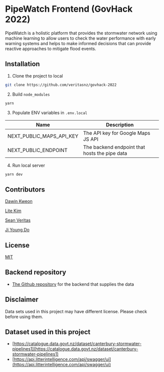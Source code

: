 # PipeWatch Frontend (GovHack 2022)

PipeWatch is a holistic platform that provides the stormwater network using machine learning to allow users to check the water performance with early warning systems and helps to make informed decisions that can provide reactive approaches to mitigate flood events.

## Installation

1. Clone the project to local

```bash
git clone https://github.com/veritasnz/govhack-2022
```

2. Build `node_modules`

```bash
yarn
```

3. Populate ENV variables in `.env.local`

| Name                     | Description                                   |
| ------------------------ | --------------------------------------------- |
| NEXT_PUBLIC_MAPS_API_KEY | The API key for Google Maps JS API            |
| NEXT_PUBLIC_ENDPOINT     | The backend endpoint that hosts the pipe data |

4. Run local server

```bash
yarn dev
```

## Contributors

[Dawin Kweon](https://github.com/dawinkweon)

[Lite Kim](https://github.com/94lite)

[Sean Veritas](https://github.com/veritasnz)

[Ji Young Do](https://github.com/dojiyoung)

## License

[MIT](https://choosealicense.com/licenses/mit/)

## Backend repository

- [The Github repository](https://github.com/CheeseStick/govhack-2022-backend) for the backend that supplies the data

## Disclaimer

Data sets used in this project may have different license. Please check before using them.

## Dataset used in this project

- [https://catalogue.data.govt.nz/dataset/canterbury-stormwater-pipelines1](https://catalogue.data.govt.nz/dataset/canterbury-stormwater-pipelines1)
- [https://api.litterintelligence.com/api/swagger/ui](https://api.litterintelligence.com/api/swagger/ui)
